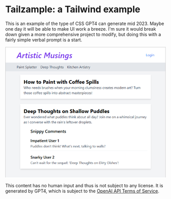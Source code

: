 # Tailzample: a Tailwind example

This is an example of the type of CSS GPT4 can generate mid 2023. Maybe one day it will be able to make UI work a breeze. I'm sure it would break down given a more comprehensive project to modify, but doing this with a fairly simple verbal prompt is a start.

![index page screenshot](index.png)

This content has no human input and thus is not subject to any license. It is generated by GPT4, which is subject to the [OpenAI API Terms of Service](https://beta.openai.com/terms-of-service).